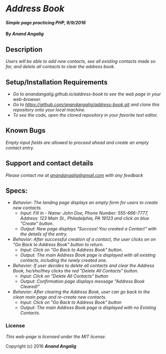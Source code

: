 # _Address Book_

#### _Simple page practicing PHP, 9/9/2016_

#### By _**Anand Angalig**_

## Description

_Users will be able to add new contacts, see all existing contacts made so far, and delete all contacts to clear the address book._

## Setup/Installation Requirements

* _Go to anandangalig.github.io/address-book to see the web page in your web-browser._
* _Go to https://github.com/anandangalig/address-book.git and clone this repository onto your local machine._
* _To see the code, open the cloned repository in your favorite text editor._

## Known Bugs

_Empty input fields are allowed to proceed ahead and create an empty contact entry._

## Support and contact details

_Please contact me at anandangalig@gmail.com with any feedback_

## Specs:

* _Behavior: The landing page displays an empty form for users to create new contacts._
  * _Input: Fill in - Name: John Doe, Phone Number: 555-666-7777, Address: 123 Main St., Philadelphia, PA 19123 and click on blue "Create" button._
  * _Output: New page displays "Success! You created a Contact" with the details of the entry._
* _Behavior: After successful creation of a contact, the user clicks on on "Go Back to Address Book" button to return._
  * _Input: Click on "Go Back to Address Book" button._
  * _Output: The main Address Book page is displayed with all existing contacts, including the newly created one._
* _Behavior: If user decides to delete all contacts and clear the Address Book, he/she/they clicks the red "Delete All Contacts" button._
  * _Input: Click on "Delete All Contacts" button_
  * _Output: Confirmation page displays message "Address Book Cleared!"_
* _Behavior: After clearing the Address Book, user can go back to the clean main page and re-create new contacts._
  * _Input: Click on "Go Back to Address Book" button_
  * _Output: The main Address Book page is displayed with no Existing Contacts._

### License

*This web-page is licensed under the MIT license.*

Copyright (c) 2016 **_Anand Angalig_**
